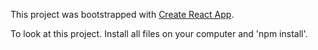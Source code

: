 This project was bootstrapped with [Create React App](https://github.com/facebook/create-react-app).

To look at this project. Install all files on your computer and 'npm install'.
